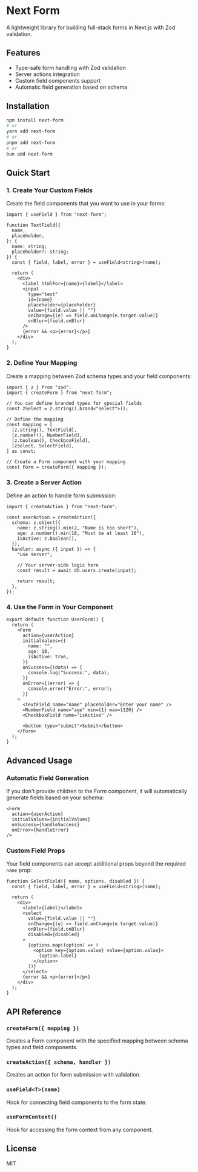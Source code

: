 # Next Form

A lightweight library for building full-stack forms in Next.js with Zod validation.

## Features

- Type-safe form handling with Zod validation
- Server actions integration
- Custom field components support
- Automatic field generation based on schema

## Installation

```bash
npm install next-form
# or
yarn add next-form
# or
pnpm add next-form
# or
bun add next-form
```

## Quick Start

### 1. Create Your Custom Fields

Create the field components that you want to use in your forms:

```tsx
import { useField } from "next-form";

function TextField({
  name,
  placeholder,
}: {
  name: string;
  placeholder?: string;
}) {
  const { field, label, error } = useField<string>(name);

  return (
    <div>
      <label htmlFor={name}>{label}</label>
      <input
        type="text"
        id={name}
        placeholder={placeholder}
        value={field.value || ""}
        onChange={(e) => field.onChange(e.target.value)}
        onBlur={field.onBlur}
      />
      {error && <p>{error}</p>}
    </div>
  );
}
```

### 2. Define Your Mapping

Create a mapping between Zod schema types and your field components:

```tsx
import { z } from "zod";
import { createForm } from "next-form";

// You can define branded types for special fields
const zSelect = z.string().brand<"select">();

// Define the mapping
const mapping = [
  [z.string(), TextField],
  [z.number(), NumberField],
  [z.boolean(), CheckboxField],
  [zSelect, SelectField],
] as const;

// Create a Form component with your mapping
const Form = createForm({ mapping });
```

### 3. Create a Server Action

Define an action to handle form submission:

```tsx
import { createAction } from "next-form";

const userAction = createAction({
  schema: z.object({
    name: z.string().min(2, "Name is too short"),
    age: z.number().min(18, "Must be at least 18"),
    isActive: z.boolean(),
  }),
  handler: async ({ input }) => {
    "use server";

    // Your server-side logic here
    const result = await db.users.create(input);

    return result;
  },
});
```

### 4. Use the Form in Your Component

```tsx
export default function UserForm() {
  return (
    <Form
      action={userAction}
      initialValues={{
        name: "",
        age: 18,
        isActive: true,
      }}
      onSuccess={(data) => {
        console.log("Success:", data);
      }}
      onError={(error) => {
        console.error("Error:", error);
      }}
    >
      <TextField name="name" placeholder="Enter your name" />
      <NumberField name="age" min={1} max={120} />
      <CheckboxField name="isActive" />

      <button type="submit">Submit</button>
    </Form>
  );
}
```

## Advanced Usage

### Automatic Field Generation

If you don't provide children to the Form component, it will automatically generate fields based on your schema:

```tsx
<Form
  action={userAction}
  initialValues={initialValues}
  onSuccess={handleSuccess}
  onError={handleError}
/>
```

### Custom Field Props

Your field components can accept additional props beyond the required `name` prop:

```tsx
function SelectField({ name, options, disabled }) {
  const { field, label, error } = useField<string>(name);

  return (
    <div>
      <label>{label}</label>
      <select
        value={field.value || ""}
        onChange={(e) => field.onChange(e.target.value)}
        onBlur={field.onBlur}
        disabled={disabled}
      >
        {options.map((option) => (
          <option key={option.value} value={option.value}>
            {option.label}
          </option>
        ))}
      </select>
      {error && <p>{error}</p>}
    </div>
  );
}
```

## API Reference

### `createForm({ mapping })`

Creates a Form component with the specified mapping between schema types and field components.

### `createAction({ schema, handler })`

Creates an action for form submission with validation.

### `useField<T>(name)`

Hook for connecting field components to the form state.

### `useFormContext()`

Hook for accessing the form context from any component.

## License

MIT
